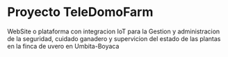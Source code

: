 # Proyecto TeleDomoFarm
WebSite o plataforma con integracion IoT para la Gestion y administracion de la seguridad, cuidado ganadero y supervicion del estado de las plantas en la finca de uvero en Umbita-Boyaca 
